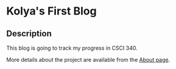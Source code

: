 # Kolya's First Blog

## Description
This blog is going to track my progress in CSCI 340.

More details about the project are available from the [About page](https://souvorinkg.github.io/blog/about/).
